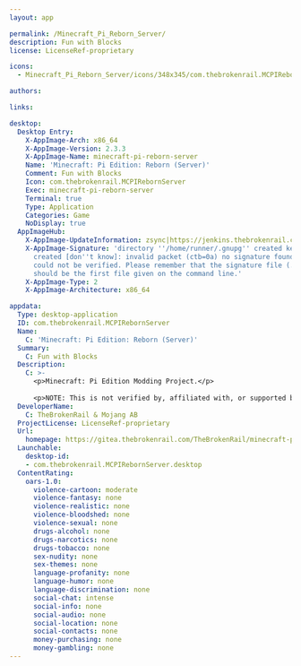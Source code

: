 ```yaml
---
layout: app

permalink: /Minecraft_Pi_Reborn_Server/
description: Fun with Blocks
license: LicenseRef-proprietary

icons:
  - Minecraft_Pi_Reborn_Server/icons/348x345/com.thebrokenrail.MCPIRebornServer.png

authors:

links:

desktop:
  Desktop Entry:
    X-AppImage-Arch: x86_64
    X-AppImage-Version: 2.3.3
    X-AppImage-Name: minecraft-pi-reborn-server
    Name: 'Minecraft: Pi Edition: Reborn (Server)'
    Comment: Fun with Blocks
    Icon: com.thebrokenrail.MCPIRebornServer
    Exec: minecraft-pi-reborn-server
    Terminal: true
    Type: Application
    Categories: Game
    NoDisplay: true
  AppImageHub:
    X-AppImage-UpdateInformation: zsync|https://jenkins.thebrokenrail.com/job/minecraft-pi-reborn/job/master/lastSuccessfulBuild/artifact/out/minecraft-pi-reborn-server-latest-amd64.AppImage.zsync
    X-AppImage-Signature: 'directory ''/home/runner/.gnupg'' created keybox ''/home/runner/.gnupg/pubring.kbx''
      created [don''t know]: invalid packet (ctb=0a) no signature found the signature
      could not be verified. Please remember that the signature file (.sig or .asc)
      should be the first file given on the command line.'
    X-AppImage-Type: 2
    X-AppImage-Architecture: x86_64

appdata:
  Type: desktop-application
  ID: com.thebrokenrail.MCPIRebornServer
  Name:
    C: 'Minecraft: Pi Edition: Reborn (Server)'
  Summary:
    C: Fun with Blocks
  Description:
    C: >-
      <p>Minecraft: Pi Edition Modding Project.</p>
  
      <p>NOTE: This is not verified by, affiliated with, or supported by Mojang or Microsoft.</p>
  DeveloperName:
    C: TheBrokenRail & Mojang AB
  ProjectLicense: LicenseRef-proprietary
  Url:
    homepage: https://gitea.thebrokenrail.com/TheBrokenRail/minecraft-pi-reborn
  Launchable:
    desktop-id:
    - com.thebrokenrail.MCPIRebornServer.desktop
  ContentRating:
    oars-1.0:
      violence-cartoon: moderate
      violence-fantasy: none
      violence-realistic: none
      violence-bloodshed: none
      violence-sexual: none
      drugs-alcohol: none
      drugs-narcotics: none
      drugs-tobacco: none
      sex-nudity: none
      sex-themes: none
      language-profanity: none
      language-humor: none
      language-discrimination: none
      social-chat: intense
      social-info: none
      social-audio: none
      social-location: none
      social-contacts: none
      money-purchasing: none
      money-gambling: none
---
```

